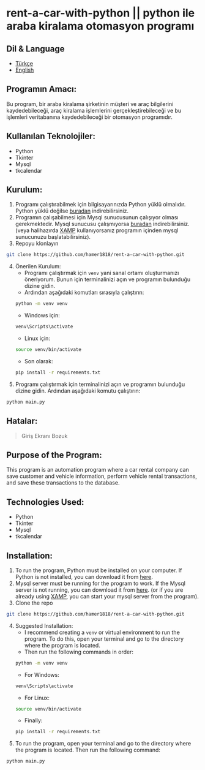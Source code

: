 # rent-a-car-with-python || python ile araba kiralama otomasyon programı

## Dil & Language
- [Türkçe](#programın-amacı)
- [English](#purpose-of-the-program)

## Programın Amacı:

Bu program, bir araba kiralama şirketinin müşteri ve araç bilgilerini kaydedebileceği, araç kiralama işlemlerini gerçekleştirebileceği ve bu işlemleri veritabanına kaydedebileceği bir otomasyon programıdır.

## Kullanılan Teknolojiler:
- Python
- Tkinter
- Mysql
- tkcalendar

## Kurulum:
1. Programı çalıştırabilmek için bilgisayarınızda Python yüklü olmalıdır. Python yüklü değilse [buradan](https://www.python.org/downloads/) indirebilirsiniz.
2. Programın çalışabilmesi için Mysql sunucusunun çalışıyor olması gerekmektedir. Mysql sunucusu çalışmıyorsa [buradan](https://dev.mysql.com/downloads/mysql/) indirebilirsiniz. (veya halihazırda [XAMP](https://www.apachefriends.org/) kullanıyorsanız programın içinden mysql sunucunuzu başlatabilirsiniz).
3. Repoyu klonlayın
```bash
git clone https://github.com/hamer1818/rent-a-car-with-python.git
```
4. Önerilen Kurulum:
    - Programı çalıştırmak için `venv` yani sanal ortamı oluşturmanızı öneriyorum. Bunun için terminalinizi açın ve programın bulunduğu dizine gidin.
    - Ardından aşağıdaki komutları sırasıyla çalıştırın:
    ```bash
    python -m venv venv
    ```
    - Windows için:
    ```bash
    venv\Scripts\activate
    ```
    - Linux için:
    ```bash
    source venv/bin/activate
    ```
    - Son olarak:
    ```bash
    pip install -r requirements.txt
    ```
5. Programı çalıştırmak için terminalinizi açın ve programın bulunduğu dizine gidin. Ardından aşağıdaki komutu çalıştırın:
```bash
python main.py
```


## Hatalar:
> Giriş Ekranı Bozuk


## Purpose of the Program:

This program is an automation program where a car rental company can save customer and vehicle information, perform vehicle rental transactions, and save these transactions to the database.

## Technologies Used:
- Python
- Tkinter
- Mysql
- tkcalendar

## Installation:
1. To run the program, Python must be installed on your computer. If Python is not installed, you can download it from [here](https://www.python.org/downloads/).
2. Mysql server must be running for the program to work. If the Mysql server is not running, you can download it from [here](https://dev.mysql.com/downloads/mysql/). (or if you are already using [XAMP](https://www.apachefriends.org/), you can start your mysql server from the program).
3. Clone the repo
```bash
git clone https://github.com/hamer1818/rent-a-car-with-python.git
```
4. Suggested Installation:
    - I recommend creating a `venv` or virtual environment to run the program. To do this, open your terminal and go to the directory where the program is located.
    - Then run the following commands in order:
    ```bash
    python -m venv venv
    ```
    - For Windows:
    ```bash
    venv\Scripts\activate
    ```
    - For Linux:
    ```bash
    source venv/bin/activate
    ```
    - Finally:
    ```bash
    pip install -r requirements.txt
    ```
5. To run the program, open your terminal and go to the directory where the program is located. Then run the following command:
```bash
python main.py
```
